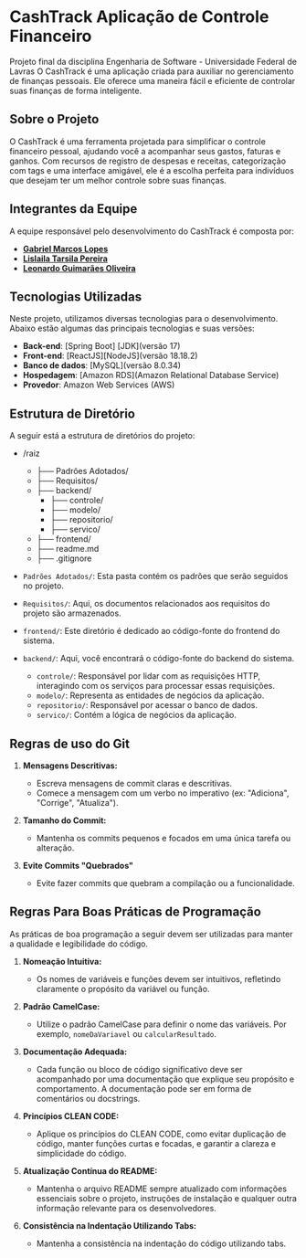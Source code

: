 # CashTrack Aplicação de Controle Financeiro
Projeto final da disciplina Engenharia de Software - Universidade Federal de Lavras
O CashTrack é uma aplicação criada para auxiliar no gerenciamento de finanças pessoais. Ele oferece uma maneira fácil e eficiente de controlar suas finanças de forma inteligente.

## Sobre o Projeto

O CashTrack é uma ferramenta projetada para simplificar o controle financeiro pessoal, ajudando você a acompanhar seus gastos, faturas e ganhos. Com recursos de registro de despesas e receitas, categorização com tags e uma interface amigável, ele é a escolha perfeita para indivíduos que desejam ter um melhor controle sobre suas finanças.

## Integrantes da Equipe

A equipe responsável pelo desenvolvimento do CashTrack é composta por:

- [**Gabriel Marcos Lopes**](https://github.com/Gabrielmarcs)
- [**Lislaila Tarsila Pereira**](https://github.com/Lislaila-Pereira)
- [**Leonardo Guimarães Oliveira**](https://github.com/leoguimaraes49)


## Tecnologias Utilizadas

Neste projeto, utilizamos diversas tecnologias para o desenvolvimento. Abaixo estão algumas das principais tecnologias e suas versões:
- **Back-end**: [Spring Boot] [JDK](versão 17)
- **Front-end**: [ReactJS][NodeJS](versão 18.18.2)
- **Banco de dados**: [MySQL](versão 8.0.34)
- **Hospedagem**: [Amazon RDS](Amazon Relational Database Service)
- **Provedor**: Amazon Web Services (AWS)


## Estrutura de Diretório

A seguir está a estrutura de diretórios do projeto:
- /raiz
    - ├── Padrões Adotados/
    - ├── Requisitos/
    - ├── backend/
         - ├── controle/
         - ├── modelo/
         - ├── repositorio/
         - ├── servico/
    - ├── frontend/
    - ├── readme.md
    - ├── .gitignore


- `Padrões Adotados/`: Esta pasta contém os padrões que serão seguidos no projeto.

- `Requisitos/`: Aqui, os documentos relacionados aos requisitos do projeto são armazenados.

- `frontend/`: Este diretório é dedicado ao código-fonte do frontend do sistema.

- `backend/`: Aqui, você encontrará o código-fonte do backend do sistema.
    - `controle/`: Responsável por lidar com as requisições HTTP, interagindo com os serviços para processar essas requisições. 
    - `modelo/`: Representa as entidades de negócios da aplicação.
    - `repositorio/`: Responsável por acessar o banco de dados.
    - `servico/`: Contém a lógica de negócios da aplicação.

## Regras de uso do Git
1. **Mensagens Descritivas:**
   - Escreva mensagens de commit claras e descritivas.
   - Comece a mensagem com um verbo no imperativo (ex: "Adiciona", "Corrige", "Atualiza").

2. **Tamanho do Commit:**
   - Mantenha os commits pequenos e focados em uma única tarefa ou alteração.

3. **Evite Commits "Quebrados"**
   - Evite fazer commits que quebram a compilação ou a funcionalidade.

## Regras Para Boas Práticas de Programação
As práticas de boa programação a seguir devem ser utilizadas para manter a qualidade e legibilidade do código. 
1. **Nomeação Intuitiva:**
   - Os nomes de variáveis e funções devem ser intuitivos, refletindo claramente o propósito da variável ou função.

2. **Padrão CamelCase:**
   - Utilize o padrão CamelCase para definir o nome das variáveis. Por exemplo, `nomeDaVariavel` ou `calcularResultado`.

3. **Documentação Adequada:**
   - Cada função ou bloco de código significativo deve ser acompanhado por uma documentação que explique seu propósito e comportamento. A documentação pode ser em forma de comentários ou docstrings.

4. **Princípios CLEAN CODE:**
   - Aplique os princípios do CLEAN CODE, como evitar duplicação de código, manter funções curtas e focadas, e garantir a clareza e simplicidade do código.

5. **Atualização Contínua do README:**
   - Mantenha o arquivo README sempre atualizado com informações essenciais sobre o projeto, instruções de instalação e qualquer outra informação relevante para os desenvolvedores.

6. **Consistência na Indentação Utilizando Tabs:**
   - Mantenha a consistência na indentação do código utilizando tabs.


